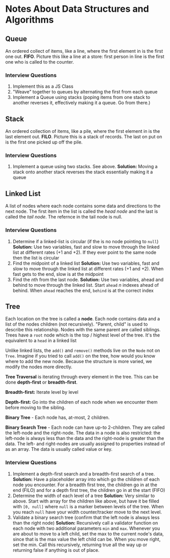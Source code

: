 # Notes About Data Structures and Algorithms

## Queue
An ordered collect of items, like a line, where the first element in is the first one out. **FIFO**. Picture this like a line at a store: first person in line is the first one who is called to the counter. 

### Interview Questions

1. Implement this as a JS Class
2. "Weave" together to queues by alternating the first from each queue
3. Implement a Queue using stacks (poping items from one stack to another reverses it, effectively making it a queue. Go from there.)

## Stack

An ordered collection of items, like a pile, where the first element in is the last element out. **FILO**. Picture this is a stack of records. The last on put on is the first one picked up off the pile.

### Interview Questions

1. Implement a queue using two stacks. See above. 
   **Solution:** Moving a stack onto another stack reverses the stack essentially making it a queue

## Linked List

A list of nodes where each node contains some data and directions to the next node. The first item in the list is called the *head node* and the last is called the *tail node*. The refernce in the tail node is null.

### Interview Questions

1. Determine if a linked-list is circular (if the is no node pointing to `null`) 
   **Solution:** Use two variables, fast and slow to move through the linked list at different rates (+1 and +2). If they ever point to the same node then the list is circular
2. Find the midpoint of a linked list
   **Solution:** Use two variables, fast and slow to move through the linked list at different rates (+1 and +2). When fast gets to the end, slow is at the midpoint
3. Find the *n*th from the last node.
   **Solution:** Use two variables, ahead and behind to move through the linked list. Start `ahead` *n* indexes ahead of behind. When `ahead` reaches the end, `behind` is at the correct index

## Tree

Each location on the tree is called a **node**. Each node contains data and a list of the nodes children (not recursively). "Parent, child" is used to describe this relationship. Nodes with the same parent are called siblings. Trees have a `root` node which is the top / highest level of the tree. It's the equivalent to a `head` in a linked list

Unlike linked lists, the `add()` and `remove()` methods live on the `Node` not on `Tree`. Imagine if you tried to call `add()` on the tree, how would you know where to add the new node. Because the structure is more varied, we modify the nodes more directly.

**Tree Traversal** is iterating through every element in the tree. This can be done **depth-first** or **breadth-first**.

**Breadth-first:** Iterate level by level

**Depth-first:** Go into the children of each node when we encounter them before moving to the sibling.

**Binary Tree** - Each node has, at-most, 2 children.

**Binary Search Tree** - Each node can have up-to 2-children. They are called the left-node and the right-node. The data in a node is also restricted: the left-node is always less than the data and the right-node is greater than the data. The left- and right-nodes are usually assigned to properties instead of as an array. The data is usually called value or key.

### Interview Questions

1. Implement a depth-first search and a breadth-first search of a tree.
   **Solution:** Have a placeholder array into which go the children of each node you encounter. For a breadth first tree, the children go in at the end (FILO) and for a depth first tree, the children go in at the start (FIFO)
2. Determine the width of each level of a tree
   **Solution:** Very similar to above. Start with array for the children like above, but have it be filled with `[0, null]` where `null` is a marker between levels of the tree. When you reach `null` have your width counter/tracker move to the next level.
3. Validate a binary search tree (confirm that the left node is always less than the right node)
   **Solution:** Recursively call a validator function on each node with two additional parameters `min` and `max`. Whenever you are about to move to a left child, set the max to the current node's data, since that is the max value the left child can be. When you move right, set the min. Call this recursively, returning true all the way up or returning false if anything is out of place.